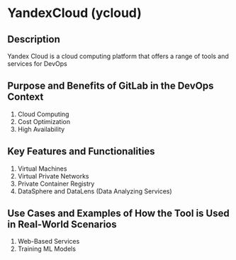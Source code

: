 # YandexCloud (ycloud)

## Description

Yandex Cloud is a cloud computing platform that offers a range of tools and services for DevOps

## Purpose and Benefits of GitLab in the DevOps Context

1. Cloud Computing
2. Cost Optimization
3. High Availability

## Key Features and Functionalities

1. Virtual Machines
2. Virtual Private Networks
3. Private Container Registry
4. DataSphere and DataLens (Data Analyzing Services)

## Use Cases and Examples of How the Tool is Used in Real-World Scenarios

1. Web-Based Services
2. Training ML Models